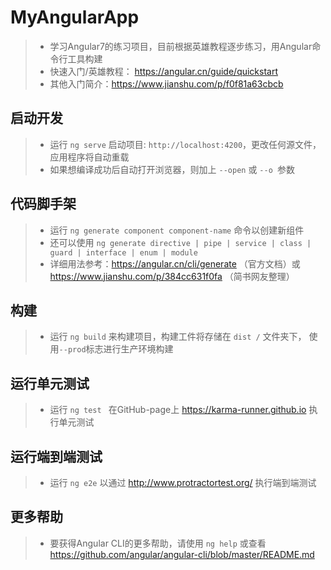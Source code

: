 # MyAngularApp
> * 学习Angular7的练习项目，目前根据英雄教程逐步练习，用Angular命令行工具构建
> * 快速入门/英雄教程： https://angular.cn/guide/quickstart
> * 其他入门简介：https://www.jianshu.com/p/f0f81a63cbcb

## 启动开发
> * 运行 `ng serve` 启动项目: `http://localhost:4200`，更改任何源文件，应用程序将自动重载
> * 如果想编译成功后自动打开浏览器，则加上 `--open` 或 `--o `参数

## 代码脚手架
> * 运行 `ng generate component component-name` 命令以创建新组件
> * 还可以使用 `ng generate directive | pipe | service | class | guard | interface | enum | module`
> * 详细用法参考：https://angular.cn/cli/generate （官方文档）或 https://www.jianshu.com/p/384cc631f0fa （简书网友整理）

## 构建
> * 运行 `ng build` 来构建项目，构建工件将存储在 `dist /` 文件夹下， 使用`--prod`标志进行生产环境构建

## 运行单元测试

> * 运行 `ng test ` 在GitHub-page上 https://karma-runner.github.io 执行单元测试

## 运行端到端测试

> * 运行 `ng e2e` 以通过 http://www.protractortest.org/ 执行端到端测试

## 更多帮助
> * 要获得Angular CLI的更多帮助，请使用 `ng help` 或查看 https://github.com/angular/angular-cli/blob/master/README.md
